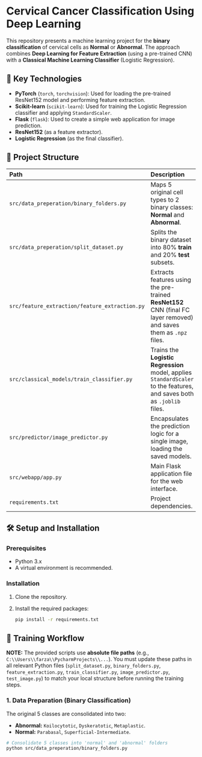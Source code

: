 # Cervical Cancer Classification Using Deep Learning

This repository presents a machine learning project for the **binary classification** of cervical cells as **Normal** or **Abnormal**. The approach combines **Deep Learning for Feature Extraction** (using a pre-trained CNN) with a **Classical Machine Learning Classifier** (Logistic Regression).

## 🚀 Key Technologies

* **PyTorch** (`torch`, `torchvision`): Used for loading the pre-trained ResNet152 model and performing feature extraction.
* **Scikit-learn** (`scikit-learn`): Used for training the Logistic Regression classifier and applying `StandardScaler`.
* **Flask** (`flask`): Used to create a simple web application for image prediction.
* **ResNet152** (as a feature extractor).
* **Logistic Regression** (as the final classifier).

## 📂 Project Structure

| Path | Description |
| :--- | :--- |
| `src/data_preperation/binary_folders.py` | Maps 5 original cell types to 2 binary classes: **Normal** and **Abnormal**. |
| `src/data_preperation/split_dataset.py` | Splits the binary dataset into 80% **train** and 20% **test** subsets. |
| `src/feature_extraction/feature_extraction.py`| Extracts features using the pre-trained **ResNet152** CNN (final FC layer removed) and saves them as `.npz` files. |
| `src/classical_models/train_classifier.py` | Trains the **Logistic Regression** model, applies `StandardScaler` to the features, and saves both as `.joblib` files. |
| `src/predictor/image_predictor.py` | Encapsulates the prediction logic for a single image, loading the saved models. |
| `src/webapp/app.py` | Main Flask application file for the web interface. |
| `requirements.txt` | Project dependencies. |

## 🛠️ Setup and Installation

### Prerequisites

* Python 3.x
* A virtual environment is recommended.

### Installation

1.  Clone the repository.
2.  Install the required packages:

    ```bash
    pip install -r requirements.txt
    ```

## 🧠 Training Workflow

**NOTE:** The provided scripts use **absolute file paths** (e.g., `C:\\Users\\farza\\PycharmProjects\\...`). You must update these paths in all relevant Python files (`split_dataset.py`, `binary_folders.py`, `feature_extraction.py`, `train_classifier.py`, `image_predictor.py`, `test_image.py`) to match your local structure before running the training steps.

### 1. Data Preparation (Binary Classification)

The original 5 classes are consolidated into two:
* **Abnormal:** `Koilocytotic`, `Dyskeratotic`, `Metaplastic`.
* **Normal:** `Parabasal`, `Superficial-Intermediate`.

```bash
# Consolidate 5 classes into 'normal' and 'abnormal' folders
python src/data_preperation/binary_folders.py
